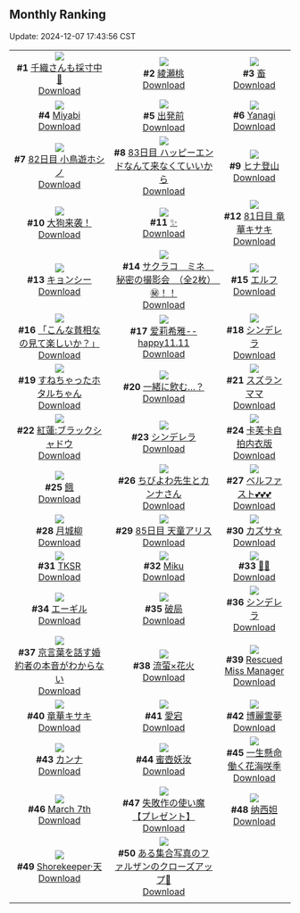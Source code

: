 ## Monthly Ranking
Update: 2024-12-07 17:43:56 CST

|      |      |      |
| :----: | :----: | :----: |
| ![](https://i.pixiv.re/c/240x480/img-master/img/2024/11/09/18/37/36/124134754_p0_master1200.jpg)<br>**#1** [千織さんも採寸中📏](https://www.pixiv.net/artworks/124134754)<br>[Download](https://i.pixiv.re/img-original/img/2024/11/09/18/37/36/124134754_p0.jpg) | ![](https://i.pixiv.re/c/240x480/img-master/img/2024/11/09/00/00/30/124114333_p0_master1200.jpg)<br>**#2** [綾瀬桃](https://www.pixiv.net/artworks/124114333)<br>[Download](https://i.pixiv.re/img-original/img/2024/11/09/00/00/30/124114333_p0.png) | ![](https://i.pixiv.re/c/240x480/img-master/img/2024/11/09/00/00/04/124114181_p0_master1200.jpg)<br>**#3** [畜](https://www.pixiv.net/artworks/124114181)<br>[Download](https://i.pixiv.re/img-original/img/2024/11/09/00/00/04/124114181_p0.jpg) |
| ![](https://i.pixiv.re/c/240x480/img-master/img/2024/11/09/09/00/54/124123148_p0_master1200.jpg)<br>**#4** [Miyabi](https://www.pixiv.net/artworks/124123148)<br>[Download](https://i.pixiv.re/img-original/img/2024/11/09/09/00/54/124123148_p0.png) | ![](https://i.pixiv.re/c/240x480/img-master/img/2024/11/08/00/00/17/124086849_p0_master1200.jpg)<br>**#5** [出発前](https://www.pixiv.net/artworks/124086849)<br>[Download](https://i.pixiv.re/img-original/img/2024/11/08/00/00/17/124086849_p0.png) | ![](https://i.pixiv.re/c/240x480/img-master/img/2024/11/09/10/43/06/124124731_p0_master1200.jpg)<br>**#6** [Yanagi](https://www.pixiv.net/artworks/124124731)<br>[Download](https://i.pixiv.re/img-original/img/2024/11/09/10/43/06/124124731_p0.jpg) |
| ![](https://i.pixiv.re/c/240x480/img-master/img/2024/11/08/13/58/53/124099015_p0_master1200.jpg)<br>**#7** [82日目 小鳥遊ホシノ](https://www.pixiv.net/artworks/124099015)<br>[Download](https://i.pixiv.re/img-original/img/2024/11/08/13/58/53/124099015_p0.png) | ![](https://i.pixiv.re/c/240x480/img-master/img/2024/11/09/15/51/35/124130706_p0_master1200.jpg)<br>**#8** [83日目 ハッピーエンドなんて来なくていいから](https://www.pixiv.net/artworks/124130706)<br>[Download](https://i.pixiv.re/img-original/img/2024/11/09/15/51/35/124130706_p0.png) | ![](https://i.pixiv.re/c/240x480/img-master/img/2024/11/09/11/31/47/124125558_p0_master1200.jpg)<br>**#9** [ヒナ登山](https://www.pixiv.net/artworks/124125558)<br>[Download](https://i.pixiv.re/img-original/img/2024/11/09/11/31/47/124125558_p0.jpg) |
| ![](https://i.pixiv.re/c/240x480/img-master/img/2024/11/09/21/35/23/124140126_p0_master1200.jpg)<br>**#10** [大狗来袭！](https://www.pixiv.net/artworks/124140126)<br>[Download](https://i.pixiv.re/img-original/img/2024/11/09/21/35/23/124140126_p0.jpg) | ![](https://i.pixiv.re/c/240x480/img-master/img/2024/11/09/00/30/04/124115634_p0_master1200.jpg)<br>**#11** [✨](https://www.pixiv.net/artworks/124115634)<br>[Download](https://i.pixiv.re/img-original/img/2024/11/09/00/30/04/124115634_p0.png) | ![](https://i.pixiv.re/c/240x480/img-master/img/2024/11/07/12/52/22/124070993_p0_master1200.jpg)<br>**#12** [81日目 竜華キサキ](https://www.pixiv.net/artworks/124070993)<br>[Download](https://i.pixiv.re/img-original/img/2024/11/07/12/52/22/124070993_p0.png) |
| ![](https://i.pixiv.re/c/240x480/img-master/img/2024/11/09/00/00/24/124114302_p0_master1200.jpg)<br>**#13** [キョンシー](https://www.pixiv.net/artworks/124114302)<br>[Download](https://i.pixiv.re/img-original/img/2024/11/09/00/00/24/124114302_p0.jpg) | ![](https://i.pixiv.re/c/240x480/img-master/img/2024/11/10/08/00/06/124153458_p0_master1200.jpg)<br>**#14** [サクラコ　ミネ　秘密の撮影会　（全2枚）　㊙！！](https://www.pixiv.net/artworks/124153458)<br>[Download](https://i.pixiv.re/img-original/img/2024/11/10/08/00/06/124153458_p0.jpg) | ![](https://i.pixiv.re/c/240x480/img-master/img/2024/11/09/00/00/05/124114193_p0_master1200.jpg)<br>**#15** [エルフ](https://www.pixiv.net/artworks/124114193)<br>[Download](https://i.pixiv.re/img-original/img/2024/11/09/00/00/05/124114193_p0.png) |
| ![](https://i.pixiv.re/c/240x480/img-master/img/2024/11/09/00/05/09/124114720_p0_master1200.jpg)<br>**#16** [「こんな貧相なの見て楽しいか？」](https://www.pixiv.net/artworks/124114720)<br>[Download](https://i.pixiv.re/img-original/img/2024/11/09/00/05/09/124114720_p0.png) | ![](https://i.pixiv.re/c/240x480/img-master/img/2024/11/08/11/34/14/124096782_p0_master1200.jpg)<br>**#17** [爱莉希雅--happy11.11](https://www.pixiv.net/artworks/124096782)<br>[Download](https://i.pixiv.re/img-original/img/2024/11/08/11/34/14/124096782_p0.jpg) | ![](https://i.pixiv.re/c/240x480/img-master/img/2024/11/08/00/00/17/124086847_p0_master1200.jpg)<br>**#18** [シンデレラ](https://www.pixiv.net/artworks/124086847)<br>[Download](https://i.pixiv.re/img-original/img/2024/11/08/00/00/17/124086847_p0.jpg) |
| ![](https://i.pixiv.re/c/240x480/img-master/img/2024/11/09/18/00/14/124133685_p0_master1200.jpg)<br>**#19** [すねちゃったホタルちゃん](https://www.pixiv.net/artworks/124133685)<br>[Download](https://i.pixiv.re/img-original/img/2024/11/09/18/00/14/124133685_p0.png) | ![](https://i.pixiv.re/c/240x480/img-master/img/2024/11/09/23/22/14/124143758_p0_master1200.jpg)<br>**#20** [一緒に飲む…？](https://www.pixiv.net/artworks/124143758)<br>[Download](https://i.pixiv.re/img-original/img/2024/11/09/23/22/14/124143758_p0.jpg) | ![](https://i.pixiv.re/c/240x480/img-master/img/2024/11/08/14/40/46/124099638_p0_master1200.jpg)<br>**#21** [スズランママ](https://www.pixiv.net/artworks/124099638)<br>[Download](https://i.pixiv.re/img-original/img/2024/11/08/14/40/46/124099638_p0.jpg) |
| ![](https://i.pixiv.re/c/240x480/img-master/img/2024/11/08/19/07/54/124105009_p0_master1200.jpg)<br>**#22** [紅蓮:ブラックシャドウ](https://www.pixiv.net/artworks/124105009)<br>[Download](https://i.pixiv.re/img-original/img/2024/11/08/19/07/54/124105009_p0.jpg) | ![](https://i.pixiv.re/c/240x480/img-master/img/2024/11/08/23/45/01/124113672_p0_master1200.jpg)<br>**#23** [シンデレラ](https://www.pixiv.net/artworks/124113672)<br>[Download](https://i.pixiv.re/img-original/img/2024/11/08/23/45/01/124113672_p0.jpg) | ![](https://i.pixiv.re/c/240x480/img-master/img/2024/11/09/22/16/09/124141526_p0_master1200.jpg)<br>**#24** [卡芙卡自拍内衣版](https://www.pixiv.net/artworks/124141526)<br>[Download](https://i.pixiv.re/img-original/img/2024/11/09/22/16/09/124141526_p0.jpg) |
| ![](https://i.pixiv.re/c/240x480/img-master/img/2024/11/07/00/00/05/124059732_p0_master1200.jpg)<br>**#25** [餓](https://www.pixiv.net/artworks/124059732)<br>[Download](https://i.pixiv.re/img-original/img/2024/11/07/00/00/05/124059732_p0.jpg) | ![](https://i.pixiv.re/c/240x480/img-master/img/2024/11/09/15/51/36/124130708_p0_master1200.jpg)<br>**#26** [ちびよわ先生とカンナさん](https://www.pixiv.net/artworks/124130708)<br>[Download](https://i.pixiv.re/img-original/img/2024/11/09/15/51/36/124130708_p0.png) | ![](https://i.pixiv.re/c/240x480/img-master/img/2024/11/08/20/54/52/124108166_p0_master1200.jpg)<br>**#27** [ベルファスト💕💕💕](https://www.pixiv.net/artworks/124108166)<br>[Download](https://i.pixiv.re/img-original/img/2024/11/08/20/54/52/124108166_p0.jpg) |
| ![](https://i.pixiv.re/c/240x480/img-master/img/2024/11/08/20/28/04/124107360_p0_master1200.jpg)<br>**#28** [月城柳](https://www.pixiv.net/artworks/124107360)<br>[Download](https://i.pixiv.re/img-original/img/2024/11/08/20/28/04/124107360_p0.jpg) | ![](https://i.pixiv.re/c/240x480/img-master/img/2024/11/11/15/43/50/124196118_p0_master1200.jpg)<br>**#29** [85日目 天童アリス](https://www.pixiv.net/artworks/124196118)<br>[Download](https://i.pixiv.re/img-original/img/2024/11/11/15/43/50/124196118_p0.png) | ![](https://i.pixiv.re/c/240x480/img-master/img/2024/11/08/23/18/21/124112851_p0_master1200.jpg)<br>**#30** [カズサ☆](https://www.pixiv.net/artworks/124112851)<br>[Download](https://i.pixiv.re/img-original/img/2024/11/08/23/18/21/124112851_p0.jpg) |
| ![](https://i.pixiv.re/c/240x480/img-master/img/2024/11/10/00/00/31/124145236_p0_master1200.jpg)<br>**#31** [TKSR](https://www.pixiv.net/artworks/124145236)<br>[Download](https://i.pixiv.re/img-original/img/2024/11/10/00/00/31/124145236_p0.png) | ![](https://i.pixiv.re/c/240x480/img-master/img/2024/11/07/11/49/36/124069982_p0_master1200.jpg)<br>**#32** [Miku](https://www.pixiv.net/artworks/124069982)<br>[Download](https://i.pixiv.re/img-original/img/2024/11/07/11/49/36/124069982_p0.png) | ![](https://i.pixiv.re/c/240x480/img-master/img/2024/11/10/00/00/38/124145264_p0_master1200.jpg)<br>**#33** [🍒🐰](https://www.pixiv.net/artworks/124145264)<br>[Download](https://i.pixiv.re/img-original/img/2024/11/10/00/00/38/124145264_p0.jpg) |
| ![](https://i.pixiv.re/c/240x480/img-master/img/2024/11/07/20/33/27/124080114_p0_master1200.jpg)<br>**#34** [エーギル](https://www.pixiv.net/artworks/124080114)<br>[Download](https://i.pixiv.re/img-original/img/2024/11/07/20/33/27/124080114_p0.jpg) | ![](https://i.pixiv.re/c/240x480/img-master/img/2024/11/09/23/45/13/124144547_p0_master1200.jpg)<br>**#35** [破局](https://www.pixiv.net/artworks/124144547)<br>[Download](https://i.pixiv.re/img-original/img/2024/11/09/23/45/13/124144547_p0.jpg) | ![](https://i.pixiv.re/c/240x480/img-master/img/2024/11/08/01/03/23/124089002_p0_master1200.jpg)<br>**#36** [シンデレラ](https://www.pixiv.net/artworks/124089002)<br>[Download](https://i.pixiv.re/img-original/img/2024/11/08/01/03/23/124089002_p0.jpg) |
| ![](https://i.pixiv.re/c/240x480/img-master/img/2024/11/09/16/22/11/124131369_p0_master1200.jpg)<br>**#37** [京言葉を話す婚約者の本音がわからない](https://www.pixiv.net/artworks/124131369)<br>[Download](https://i.pixiv.re/img-original/img/2024/11/09/16/22/11/124131369_p0.jpg) | ![](https://i.pixiv.re/c/240x480/img-master/img/2024/11/08/18/25/22/124103818_p0_master1200.jpg)<br>**#38** [流萤×花火](https://www.pixiv.net/artworks/124103818)<br>[Download](https://i.pixiv.re/img-original/img/2024/11/08/18/25/22/124103818_p0.jpg) | ![](https://i.pixiv.re/c/240x480/img-master/img/2024/11/09/11/10/53/124125198_p0_master1200.jpg)<br>**#39** [Rescued Miss Manager](https://www.pixiv.net/artworks/124125198)<br>[Download](https://i.pixiv.re/img-original/img/2024/11/09/11/10/53/124125198_p0.png) |
| ![](https://i.pixiv.re/c/240x480/img-master/img/2024/11/08/21/12/14/124108834_p0_master1200.jpg)<br>**#40** [竜華キサキ](https://www.pixiv.net/artworks/124108834)<br>[Download](https://i.pixiv.re/img-original/img/2024/11/08/21/12/14/124108834_p0.jpg) | ![](https://i.pixiv.re/c/240x480/img-master/img/2024/11/07/18/55/14/124077366_p0_master1200.jpg)<br>**#41** [愛宕](https://www.pixiv.net/artworks/124077366)<br>[Download](https://i.pixiv.re/img-original/img/2024/11/07/18/55/14/124077366_p0.jpg) | ![](https://i.pixiv.re/c/240x480/img-master/img/2024/11/09/00/01/12/124114426_p0_master1200.jpg)<br>**#42** [博麗霊夢](https://www.pixiv.net/artworks/124114426)<br>[Download](https://i.pixiv.re/img-original/img/2024/11/09/00/01/12/124114426_p0.jpg) |
| ![](https://i.pixiv.re/c/240x480/img-master/img/2024/11/07/18/57/04/124077404_p0_master1200.jpg)<br>**#43** [カンナ](https://www.pixiv.net/artworks/124077404)<br>[Download](https://i.pixiv.re/img-original/img/2024/11/07/18/57/04/124077404_p0.jpg) | ![](https://i.pixiv.re/c/240x480/img-master/img/2024/11/09/00/00/20/124114272_p0_master1200.jpg)<br>**#44** [蜜壺妖汝](https://www.pixiv.net/artworks/124114272)<br>[Download](https://i.pixiv.re/img-original/img/2024/11/09/00/00/20/124114272_p0.jpg) | ![](https://i.pixiv.re/c/240x480/img-master/img/2024/11/07/18/01/43/124076140_p0_master1200.jpg)<br>**#45** [一生懸命働く花海咲季](https://www.pixiv.net/artworks/124076140)<br>[Download](https://i.pixiv.re/img-original/img/2024/11/07/18/01/43/124076140_p0.png) |
| ![](https://i.pixiv.re/c/240x480/img-master/img/2024/11/11/18/00/08/124198989_p0_master1200.jpg)<br>**#46** [March 7th](https://www.pixiv.net/artworks/124198989)<br>[Download](https://i.pixiv.re/img-original/img/2024/11/11/18/00/08/124198989_p0.jpg) | ![](https://i.pixiv.re/c/240x480/img-master/img/2024/11/09/10/49/00/124124815_p0_master1200.jpg)<br>**#47** [失敗作の使い魔【プレゼント】](https://www.pixiv.net/artworks/124124815)<br>[Download](https://i.pixiv.re/img-original/img/2024/11/09/10/49/00/124124815_p0.png) | ![](https://i.pixiv.re/c/240x480/img-master/img/2024/11/07/00/00/21/124059823_p0_master1200.jpg)<br>**#48** [纳西妲](https://www.pixiv.net/artworks/124059823)<br>[Download](https://i.pixiv.re/img-original/img/2024/11/07/00/00/21/124059823_p0.jpg) |
| ![](https://i.pixiv.re/c/240x480/img-master/img/2024/11/10/00/00/27/124145211_p0_master1200.jpg)<br>**#49** [Shorekeeper·天](https://www.pixiv.net/artworks/124145211)<br>[Download](https://i.pixiv.re/img-original/img/2024/11/10/00/00/27/124145211_p0.jpg) | ![](https://i.pixiv.re/c/240x480/img-master/img/2024/11/08/01/30/16/124089585_p0_master1200.jpg)<br>**#50** [ある集合写真のファルザンのクローズアップ🎨](https://www.pixiv.net/artworks/124089585)<br>[Download](https://i.pixiv.re/img-original/img/2024/11/08/01/30/16/124089585_p0.jpg) |
|      |
